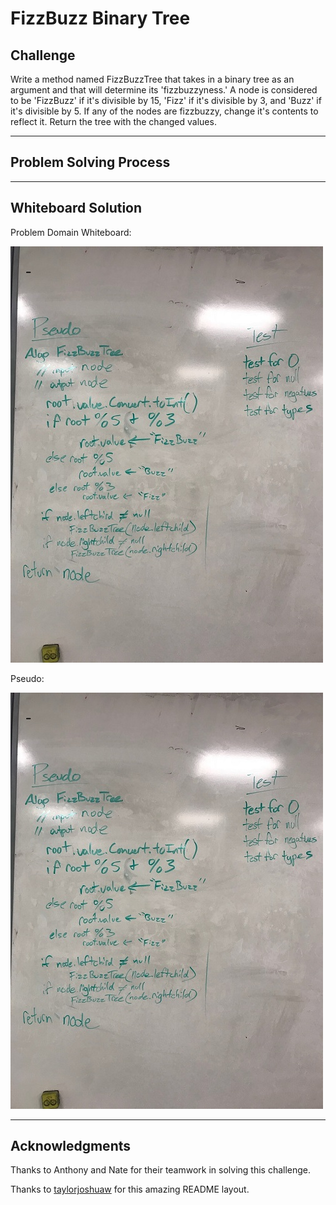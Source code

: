 # FizzBuzz Binary Tree

## Challenge
Write a method named FizzBuzzTree that takes in a binary tree as an argument
and that will determine its 'fizzbuzzyness.'  A node is considered to be
'FizzBuzz' if it's divisible by 15, 'Fizz' if it's divisible by 3,
and 'Buzz' if it's divisible by 5.  If any of the nodes are fizzbuzzy,
change it's contents to reflect it.  Return the tree with the changed
values.

---

## Problem Solving Process


---

## Whiteboard Solution
Problem Domain Whiteboard:

![Whiteboard Solution](/assets/fizzbuzztree1.jpg)

Pseudo:

![Whiteboard Solution](/assets/fizzbuzztree1.jpg)

---

## Acknowledgments
Thanks to Anthony and Nate for their teamwork in solving this challenge.

Thanks to [taylorjoshuaw](https://github.com/taylorjoshuaw) 
for this amazing README layout.